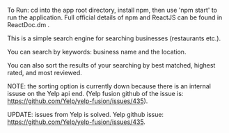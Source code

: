 To Run: cd into the app root directory, install npm, then use 'npm start' to run the application. Full official details of npm and ReactJS can be found in ReactDoc.dm .

This is a simple search engine for searching businesses (restaurants etc.).

You can search by keywords: business name and the location. 

You can also sort the results of your searching by best matched, highest rated, and most reviewed.

NOTE: the sorting option is currently down because there is an internal issuse on the Yelp api end. (Yelp fusion github of the issue is: https://github.com/Yelp/yelp-fusion/issues/435).

UPDATE: issues from Yelp is solved. Yelp github issue: https://github.com/Yelp/yelp-fusion/issues/435. 

